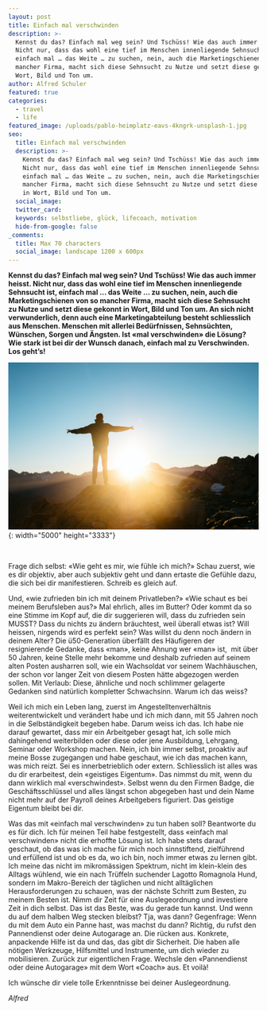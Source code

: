 ```yaml
---
layout: post
title: Einfach mal verschwinden
description: >-
  Kennst du das? Einfach mal weg sein? Und Tschüss! Wie das auch immer heisst.
  Nicht nur, dass das wohl eine tief im Menschen innenliegende Sehnsucht ist,
  einfach mal … das Weite … zu suchen, nein, auch die Marketingschienen von so
  mancher Firma, macht sich diese Sehnsucht zu Nutze und setzt diese gekonnt in
  Wort, Bild und Ton um.
author: Alfred Schuler
featured: true
categories:
  - travel
  - life
featured_image: /uploads/pablo-heimplatz-eavs-4kngrk-unsplash-1.jpg
seo:
  title: Einfach mal verschwinden
  description: >-
    Kennst du das? Einfach mal weg sein? Und Tschüss! Wie das auch immer heisst.
    Nicht nur, dass das wohl eine tief im Menschen innenliegende Sehnsucht ist,
    einfach mal … das Weite … zu suchen, nein, auch die Marketingschienen von so
    mancher Firma, macht sich diese Sehnsucht zu Nutze und setzt diese gekonnt
    in Wort, Bild und Ton um.
  social_image:
  twitter_card:
  keywords: selbstliebe, glück, lifecoach, motivation
  hide-from-google: false
_comments:
  title: Max 70 characters
  social_image: landscape 1200 x 600px
---
```

**Kennst du das? Einfach mal weg sein? Und Tschüss\! Wie das auch immer heisst. Nicht nur, dass das wohl eine tief im Menschen innenliegende Sehnsucht ist, einfach mal … das Weite … zu suchen, nein, auch die Marketingschienen von so mancher Firma, macht sich diese Sehnsucht zu Nutze und setzt diese gekonnt in Wort, Bild und Ton um. An sich nicht verwunderlich, denn auch eine Marketingabteilung besteht schliesslich aus Menschen. Menschen mit allerlei Bedürfnissen, Sehnsüchten, Wünschen, Sorgen und Ängsten. Ist &laquo;mal verschwinden&raquo; die Lösung? Wie stark ist bei dir der Wunsch danach, einfach mal zu Verschwinden. Los geht’s\!**

![](/uploads/pablo-heimplatz-eavs-4kngrk-unsplash-1.jpg){: width="5000" height="3333"}

&nbsp;

Frage dich selbst: &laquo;Wie geht es mir, wie fühle ich mich?&raquo; Schau zuerst, wie es dir objektiv, aber auch subjektiv geht und dann ertaste die Gefühle dazu, die sich bei dir manifestieren. Schreib es gleich auf.

Und, &laquo;wie zufrieden bin ich mit deinem Privatleben?&raquo; &laquo;Wie schaut es bei meinem Berufsleben aus?&raquo; Mal ehrlich, alles im Butter? Oder kommt da so eine Stimme im Kopf auf, die dir suggerieren will, dass du zufrieden sein MUSST? Dass du nichts zu ändern bräuchtest, weil überall etwas ist? Will heissen, nirgends wird es perfekt sein? Was willst du denn noch ändern in deinem Alter? Die ü50-Generation überfällt des Häufigeren der resignierende Gedanke, dass &laquo;man&raquo;, keine Ahnung wer &laquo;man&raquo; ist, &nbsp;mit über 50 Jahren, keine Stelle mehr bekomme und deshalb zufrieden auf seinem alten Posten ausharren soll, wie ein Wachsoldat vor seinem Wachhäuschen, der schon vor langer Zeit von diesem Posten hätte abgezogen werden sollen. Mit Verlaub: Diese, ähnliche und noch schlimmer gelagerte Gedanken sind natürlich kompletter Schwachsinn. Warum ich das weiss?

Weil ich mich ein Leben lang, zuerst im Angestelltenverhältnis weiterentwickelt und verändert habe und ich mich dann, mit 55 Jahren noch in die Selbständigkeit begeben habe. Darum weiss ich das. Ich habe nie darauf gewartet, dass mir ein Arbeitgeber gesagt hat, ich solle mich dahingehend weiterbilden oder diese oder jene Ausbildung, Lehrgang, Seminar oder Workshop machen. Nein, ich bin immer selbst, proaktiv auf meine Bosse zugegangen und habe geschaut, wie ich das machen kann, was mich reizt. Sei es innerbetrieblich oder extern. Schliesslich ist alles was du dir erarbeitest, dein &laquo;geistiges Eigentum&raquo;. Das nimmst du mit, wenn du dann wirklich mal &laquo;verschwindest&raquo;. Selbst wenn du den Firmen Badge, die Geschäftsschlüssel und alles längst schon abgegeben hast und dein Name nicht mehr auf der Payroll deines Arbeitgebers figuriert. Das geistige Eigentum bleibt bei dir.

Was das mit &laquo;einfach mal verschwinden&raquo; zu tun haben soll? Beantworte du es für dich. Ich für meinen Teil habe festgestellt, dass &laquo;einfach mal verschwinden&raquo; nicht die erhoffte Lösung ist. Ich habe stets darauf geschaut, ob das was ich mache für mich noch sinnstiftend, zielführend und erfüllend ist und ob es da, wo ich bin, noch immer etwas zu lernen gibt. Ich meine das nicht im mikromässigen Spektrum, nicht im klein-klein des Alltags wühlend, wie ein nach Trüffeln suchender Lagotto Romagnola Hund, sondern im Makro-Bereich der täglichen und nicht alltäglichen Herausforderungen zu schauen, was der nächste Schritt zum Besten, zu meinem Besten ist. Nimm dir Zeit für eine Auslegeordnung und investiere Zeit in dich selbst. Das ist das Beste, was du gerade tun kannst. Und wenn du auf dem halben Weg stecken bleibst? Tja, was dann? Gegenfrage: Wenn du mit dem Auto ein Panne hast, was machst du dann? Richtig, du rufst den Pannendienst oder deine Autogarage an. Die rücken aus. Konkrete, anpackende Hilfe ist da und das, das gibt dir Sicherheit. Die haben alle nötigen Werkzeuge, Hilfsmittel und Instrumente, um dich wieder zu mobilisieren. Zurück zur eigentlichen Frage. Wechsle den &laquo;Pannendienst oder deine Autogarage&raquo; mit dem Wort &laquo;Coach&raquo; aus. Et voil&agrave;\!

Ich wünsche dir viele tolle Erkenntnisse bei deiner Auslegeordnung.

*Alfred*